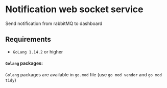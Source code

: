 # Notification web socket service
Send notification from rabbitMQ to dashboard 
 
## Requirements

- `GoLang 1.14.2` or higher

#### `Golang` packages:
`Golang` packages are available in `go.mod` file (use `go mod vendor` and `go mod tidy`)